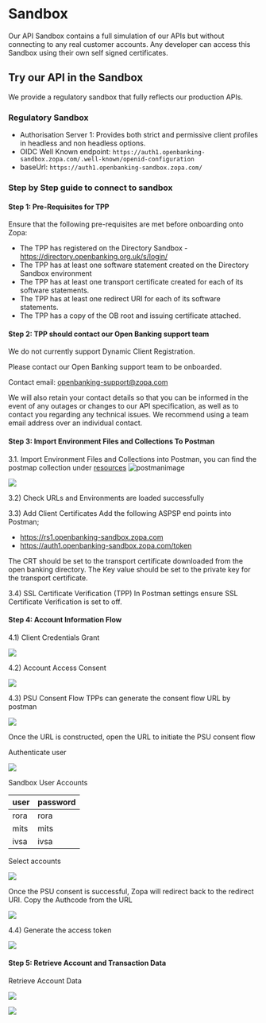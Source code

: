 # Sandbox

Our API Sandbox contains a full simulation of our APIs but without connecting to any real customer accounts. Any developer can access this Sandbox using their own self signed certificates.

## Try our API in the Sandbox

We provide a regulatory sandbox that fully reflects our production APIs.

### Regulatory Sandbox

- Authorisation Server 1: Provides both strict and permissive client profiles in headless and non headless options.
- OIDC Well Known endpoint: `https://auth1.openbanking-sandbox.zopa.com/.well-known/openid-configuration`
- baseUrl: `https://auth1.openbanking-sandbox.zopa.com/`

### Step by Step guide to connect to sandbox

#### Step 1: Pre-Requisites for TPP
Ensure that the following pre-requisites are met before onboarding onto Zopa:
- The TPP has registered on the Directory Sandbox - https://directory.openbanking.org.uk/s/login/
- The TPP has at least one software statement created on the Directory Sandbox environment
- The TPP has at least one transport certificate created for each of its software statements.
- The TPP has at least one redirect URI for each of its software statements.
- The TPP has a copy of the OB root and issuing certificate attached.

#### Step 2: TPP should contact our Open Banking support team
We do not currently support Dynamic Client Registration.

Please contact our Open Banking support team to be onboarded.

Contact email: openbanking-support@zopa.com

We will also retain your contact details so that you can be informed in the event of any outages or changes to our API specification, as well as to contact you regarding any technical issues. We recommend using a team email address over an individual contact.

#### Step 3: Import Environment Files and Collections To Postman
3.1. Import Environment Files and Collections into Postman, you can find the postmap collection under [resources](/perry/developer/documentation?resource=euhub-zopa-portal-new&document=docs/Help/30-resources.md)
![postmanimage](/assets/images/postmanimport1.png)

![](/assets/images/postmanimport2.png)

3.2) Check URLs and Environments are loaded successfully

3.3) Add Client Certificates
Add the following ASPSP end points into Postman;
- https://rs1.openbanking-sandbox.zopa.com
- https://auth1.openbanking-sandbox.zopa.com/token

The CRT should be set to the transport certificate downloaded from the open banking directory. The Key value should be set to the private key for the transport certificate.


3.4) SSL Certificate Verification (TPP)
In Postman settings ensure SSL Certificate Verification is set to off.

#### Step 4: Account Information Flow

4.1) Client Credentials Grant

![](/assets/images/ccg.png)

4.2) Account Access Consent

![](/assets/images/accountaccess.png)

4.3) PSU Consent Flow
TPPs can generate the consent flow URL by postman

![](/assets/images/consent1.png)

Once the URL is constructed, open the URL to initiate the PSU consent flow

Authenticate user

![](/assets/images/consent2.png)

Sandbox User Accounts

| user | password |
|------|----------|
| rora |	rora   |
| mits |	mits   |
| ivsa |	ivsa   |

Select accounts

![](/assets/images/consent3.png)

Once the PSU consent is successful, Zopa will redirect back to the redirect URI. Copy the Authcode from the URL

![](/assets/images/consent4.png)

4.4) Generate the access token

![](/assets/images/accesstoken.png)

#### Step 5: Retrieve Account and Transaction Data
Retrieve Account Data

![](/assets/images/accounts.jpeg)

![](/assets/images/transactions.jpeg)
